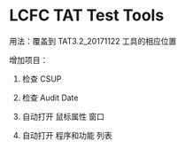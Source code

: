 # LCFC TAT Test Tools

用法：覆盖到 TAT3.2_20171122 工具的相应位置

增加项目：

  1. 检查 CSUP

  2. 检查 Audit Date

  3. 自动打开 鼠标属性 窗口

  4. 自动打开 程序和功能 列表
